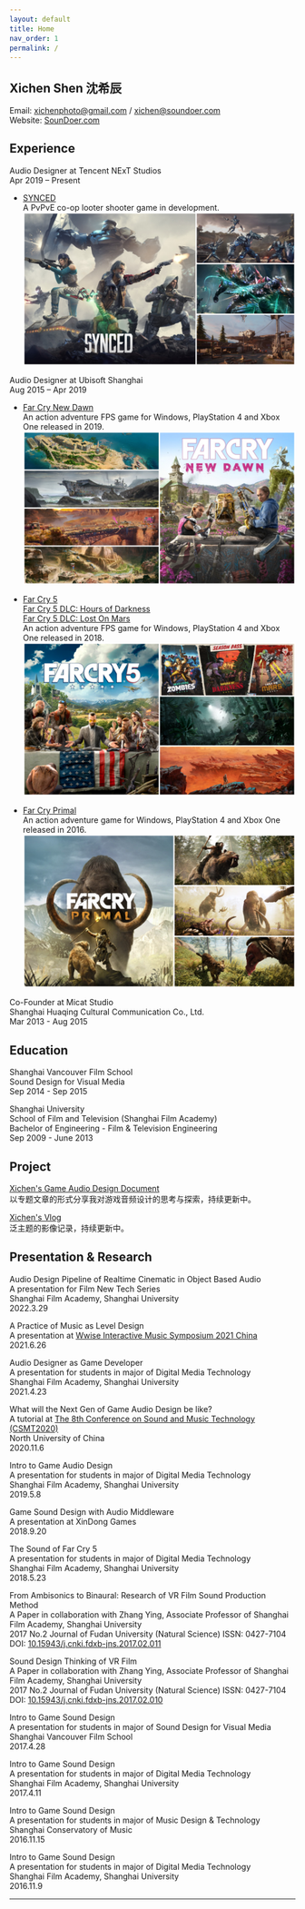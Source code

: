 ```yaml
---
layout: default
title: Home
nav_order: 1
permalink: /
---
```


## Xichen Shen 沈希辰

Email: xichenphoto@gmail.com / xichen@soundoer.com  
Website: [SounDoer.com](https://soundoer.com)

## Experience

Audio Designer at Tencent NExT Studios  
Apr 2019 – Present  

- [SYNCED](https://www.syncedthegame.com)  
A PvPvE co-op looter shooter game in development.  
![Game_Synced](./assets/SYNCED_FIN_PNG_1280.png)

Audio Designer at Ubisoft Shanghai  
Aug 2015 – Apr 2019  

- [Far Cry New Dawn](https://www.ubisoft.com/en-us/game/far-cry/new-dawn)  
An action adventure FPS game for Windows, PlayStation 4 and Xbox One released in 2019.  
![Game_FarCryNewDawn](./assets/FarCryNewDawn_FIN_PNG_1280.png)

- [Far Cry 5](https://www.ubisoft.com/en-us/game/far-cry/far-cry-5)  
[Far Cry 5 DLC: Hours of Darkness](https://www.ubisoft.com/en-us/game/far-cry/far-cry-5#58nAYWr7wA8hcfzLZs0mne)  
[Far Cry 5 DLC: Lost On Mars](https://www.ubisoft.com/en-us/game/far-cry/far-cry-5#58nAYWr7wA8hcfzLZs0mne)  
An action adventure FPS game for Windows, PlayStation 4 and Xbox One released in 2018. 
![Game_FarCry5](./assets/FarCry5_FIN_PNG_1280.png)

- [Far Cry Primal](https://www.ubisoft.com/en-us/game/far-cry/far-cry-primal)  
An action adventure game for Windows, PlayStation 4 and Xbox One released in 2016.
![Game_FarCryPrimal](./assets/FarCryPrimal_FIN_PNG_1280.png)

Co-Founder at Micat Studio  
Shanghai Huaqing Cultural Communication Co., Ltd.  
Mar 2013 - Aug 2015

## Education

Shanghai Vancouver Film School  
Sound Design for Visual Media  
Sep 2014 - Sep 2015

Shanghai University  
School of Film and Television (Shanghai Film Academy)  
Bachelor of Engineering - Film & Television Engineering  
Sep 2009 - June 2013

## Project

[Xichen's Game Audio Design Document](http://soundoer.com/Xichen_GADD)  
以专题文章的形式分享我对游戏音频设计的思考与探索，持续更新中。

[Xichen's Vlog](http://soundoer.com/Xichen_VLOG)  
泛主题的影像记录，持续更新中。

## Presentation & Research

Audio Design Pipeline of Realtime Cinematic in Object Based Audio  
A presentation for Film New Tech Series  
Shanghai Film Academy, Shanghai University  
2022.3.29

A Practice of Music as Level Design  
A presentation at [Wwise Interactive Music Symposium 2021 China](https://info.audiokinetic.com/zh-cn/wwise-interactive-music-symposium-2021-china)  
2021.6.26

Audio Designer as Game Developer  
A presentation for students in major of Digital Media Technology  
Shanghai Film Academy, Shanghai University  
2021.4.23

What will the Next Gen of Game Audio Design be like?  
A tutorial at [The 8th Conference on Sound and Music Technology (CSMT2020)](http://www.csmcw-csmt.cn/csmt2020.html)  
North University of China  
2020.11.6

Intro to Game Audio Design  
A presentation for students in major of Digital Media Technology  
Shanghai Film Academy, Shanghai University  
2019.5.8

Game Sound Design with Audio Middleware  
A presentation at XinDong Games  
2018.9.20

The Sound of Far Cry 5  
A presentation for students in major of Digital Media Technology  
Shanghai Film Academy, Shanghai University  
2018.5.23

From Ambisonics to Binaural: Research of VR Film Sound Production Method  
A Paper in collaboration with Zhang Ying, Associate Professor of Shanghai Film Academy, Shanghai University  
2017 No.2 Journal of Fudan University (Natural Science) ISSN: 0427-7104  
DOI: [10.15943/j.cnki.fdxb-jns.2017.02.011](https://www.cnki.net/kcms/doi/10.15943/j.cnki.fdxb-jns.2017.02.011.html)

Sound Design Thinking of VR Film  
A Paper in collaboration with Zhang Ying, Associate Professor of Shanghai Film Academy, Shanghai University  
2017 No.2 Journal of Fudan University (Natural Science) ISSN: 0427-7104  
DOI: [10.15943/j.cnki.fdxb-jns.2017.02.010](https://www.cnki.net/kcms/doi/10.15943/j.cnki.fdxb-jns.2017.02.010.html)

Intro to Game Sound Design  
A presentation for students in major of Sound Design for Visual Media  
Shanghai Vancouver Film School  
2017.4.28

Intro to Game Sound Design  
A presentation for students in major of Digital Media Technology  
Shanghai Film Academy, Shanghai University  
2017.4.11

Intro to Game Sound Design  
A presentation for students in major of Music Design & Technology  
Shanghai Conservatory of Music  
2016.11.15

Intro to Game Sound Design  
A presentation for students in major of Digital Media Technology  
Shanghai Film Academy, Shanghai University  
2016.11.9

***